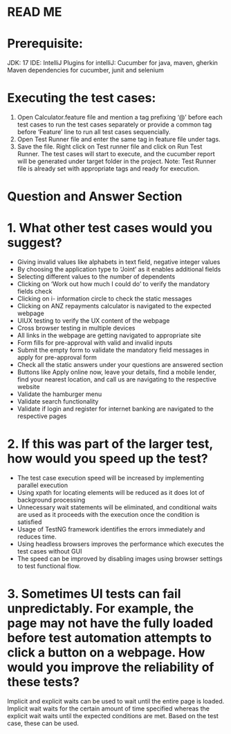 # READ ME
# Prerequisite:
JDK: 17
IDE: IntelliJ
Plugins for intelliJ: Cucumber for java, maven, gherkin
Maven dependencies for cucumber, junit and selenium

# Executing the test cases:
1.	Open Calculator.feature file and mention a tag prefixing ‘@’ before each test cases to run the test cases separately or provide a common tag before ‘Feature’ line to run all test cases sequencially.
2.	Open Test Runner file and enter the same tag in feature file under tags.
3.	Save the file. Right click on Test runner file and click on Run Test Runner. The test cases will start to execute, and the cucumber report will be generated under target folder in the project.
Note: Test Runner file is already set with appropriate tags and ready for execution.

# Question and Answer Section
# 1. What other test cases would you suggest?
-	Giving invalid values like alphabets in text field, negative integer values 
-	By choosing the application type to ‘Joint’ as it enables additional fields 
-	Selecting different values to the number of dependents
-	Clicking on ‘Work out how much I could do’ to verify the mandatory fields check
-	Clicking on i- information circle to check the static messages
-	Clicking on ANZ repayments calculator is navigated to the expected webpage
-	UIUX testing to verify the UX content of the webpage 
-	Cross browser testing in multiple devices
-	All links in the webpage are getting navigated to appropriate site
-	Form fills for pre-approval with valid and invalid inputs
-	Submit the empty form to validate the mandatory field messages in apply for pre-approval form
-	Check all the static answers under your questions are answered section
-	Buttons like Apply online now, leave your details, find a mobile lender, find your nearest location, and call us are navigating to the respective website
-	Validate the hamburger menu
-	Validate search functionality 
-	Validate if login and register for internet banking are navigated to the respective pages

# 2. If this was part of the larger test, how would you speed up the test?
-	The test case execution speed will be increased by implementing parallel execution 
-	Using xpath for locating elements will be reduced as it does lot of background processing
-	Unnecessary wait statements will be eliminated, and conditional waits are used as it proceeds with the execution once the condition is satisfied 
-	Usage of TestNG framework identifies the errors immediately and reduces time.
-	Using headless browsers improves the performance which executes the test cases without GUI
-	The speed can be improved by disabling images using browser settings to test functional flow.

# 3. Sometimes UI tests can fail unpredictably. For example, the page may not have the fully loaded before test automation attempts to click a button on a webpage. How would you improve the reliability of these tests?
Implicit and explicit waits can be used to wait until the entire page is loaded. Implicit wait waits for the certain amount of time specified whereas the explicit wait waits until the expected conditions are met. Based on the test case, these can be used.

